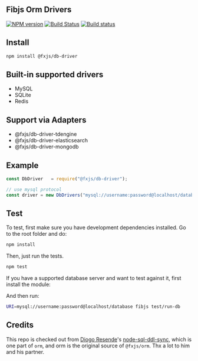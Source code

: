 ## Fibjs Orm Drivers

[![NPM version](https://img.shields.io/npm/v/@fxjs/db-driver.svg)](https://www.npmjs.org/package/@fxjs/db-driver)
[![Build Status](https://travis-ci.org/fxjs-modules/db-driver.svg)](https://travis-ci.org/fxjs-modules/db-driver)
[![Build status](https://ci.appveyor.com/api/projects/status/plarvl262d7279c3?svg=true)](https://ci.appveyor.com/project/richardo2016/db-driver)

## Install

```sh
npm install @fxjs/db-driver
```

## Built-in supported drivers

- MySQL
- SQLite
- Redis

## Support via Adapters

- @fxjs/db-driver-tdengine
- @fxjs/db-driver-elasticsearch
- @fxjs/db-driver-mongodb

## Example

```js
const DbDriver   = require("@fxjs/db-driver");

// use mysql protocol
const driver = new DbDrivers("mysql://username:password@localhost/database");
```
## Test

To test, first make sure you have development dependencies installed. Go to the root folder and do:

```sh
npm install
```

Then, just run the tests.

```sh
npm test
```

If you have a supported database server and want to test against it, first install the module:

And then run:

```sh
URI=mysql://username:password@localhost/database fibjs test/run-db
```

## Credits

This repo is checked out from [Diogo Resende]'s [node-sql-ddl-sync], which is one part of `orm`, and orm is the original source of `@fxjs/orm`. Thx a lot to him and his partner.


[Diogo Resende]:dresende@thinkdigital.pt
[node-sql-ddl-sync]:./README_orig.md